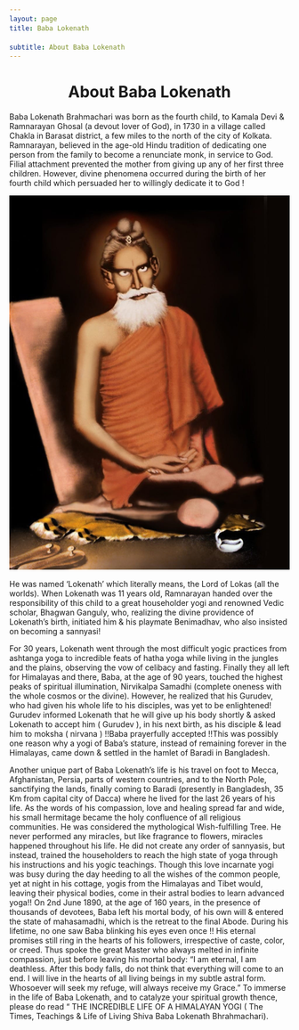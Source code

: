 ```yaml
---
layout: page
title: Baba Lokenath

subtitle: About Baba Lokenath
---
```

<h1 style="text-align: center;">About Baba Lokenath</h1>

Baba Lokenath Brahmachari was born as the fourth child, to Kamala Devi & Ramnarayan Ghosal (a devout lover of God), in 1730 in a village called Chakla in Barasat district, a few miles to the north of the city of Kolkata. Ramnarayan, believed in the age-old Hindu tradition of dedicating one person from the family to become a renunciate monk, in service to God. Filial attachment prevented the mother from giving up any of her first three children.
However, divine phenomena occurred during the birth of her fourth child which persuaded her to willingly dedicate it to God ! 

<p align="center">
  <img src="/assets/img/BabaLokenath.jpeg" />
</p>


He was named ‘Lokenath’ which literally means, the Lord of Lokas (all the worlds). When Lokenath was 11 years old, Ramnarayan handed over the responsibility of this child to a great householder yogi and renowned Vedic scholar, Bhagwan Ganguly, who, realizing the divine providence of Lokenath’s birth, initiated him & his playmate Benimadhav, who also insisted on becoming a sannyasi!



For 30 years, Lokenath went through the most difficult yogic practices from ashtanga yoga to incredible feats of hatha yoga while living in the jungles and the plains, observing the vow of celibacy and fasting. Finally they all left for Himalayas and there, Baba, at the age of 90 years, touched the highest peaks of spiritual illumination, Nirvikalpa Samadhi (complete oneness with the whole cosmos or the divine). However, he realized that his Gurudev, who had given his whole life to his disciples, was yet to be enlightened!  Gurudev informed Lokenath that he will give up his body shortly & asked Lokenath to accept him ( Gurudev ), in his next birth, as his disciple & lead him to moksha ( nirvana ) !!Baba prayerfully accepted !!This was possibly one reason why a yogi of Baba’s stature, instead of remaining forever in the Himalayas, came down & settled in the hamlet of Baradi in Bangladesh. 


Another unique part of Baba Lokenath’s life is his travel on foot to Mecca, Afghanistan, Persia, parts of western countries, and to the North Pole, sanctifying the lands, finally coming to Baradi (presently in Bangladesh, 35 Km from capital city of Dacca) where he lived for the last 26 years of his life. As the words of his compassion, love and healing spread far and wide, his small hermitage became the holy confluence of all religious communities. He was considered the mythological Wish-fulfilling Tree. He never performed any miracles, but like fragrance to flowers, miracles happened throughout his life. He did not create any order of sannyasis, but instead, trained the householders to reach the high state of yoga through his instructions and his yogic teachings. Though this love incarnate yogi was busy during the day heeding to all the wishes of the common people, yet at night in his cottage, yogis from the Himalayas and Tibet would, leaving their physical bodies, come in their astral bodies to learn advanced yoga!! On 2nd June 1890, at the age of 160 years, in the presence of thousands of devotees, Baba left his mortal body, of his own will & entered the state of mahasamadhi, which is the retreat to the final Abode. During his lifetime, no one saw Baba blinking his eyes even once !! His eternal promises still ring in the hearts of his followers, irrespective of caste, color, or creed. Thus spoke the great Master who always melted in infinite compassion, just before leaving his mortal body: “I am eternal, I am deathless. After this body falls, do not think that everything will come to an end. I will live in the hearts of all living beings in my subtle astral form. Whosoever will seek my refuge, will always receive my Grace.” To immerse in the life of Baba Lokenath, and to catalyze your spiritual growth thence, please do read “ THE INCREDIBLE LIFE OF A HIMALAYAN YOGI ( The Times, Teachings & Life of Living Shiva Baba Lokenath Bhrahmachari).
